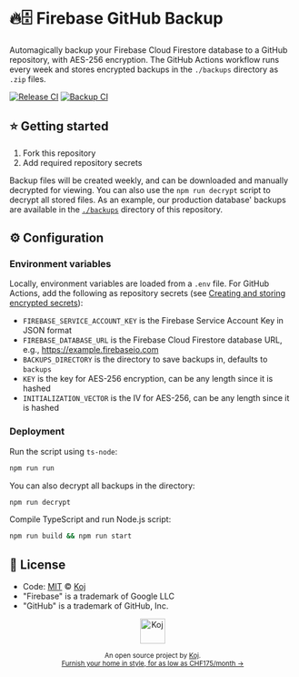 # 🔥🗄️ Firebase GitHub Backup

Automagically backup your Firebase Cloud Firestore database to a GitHub repository, with AES-256 encryption. The GitHub Actions workflow runs every week and stores encrypted backups in the `./backups` directory as `.zip` files.

[![Release CI](https://github.com/koj-co/firebase-github-backup/workflows/Release%20CI/badge.svg)](https://github.com/koj-co/firebase-github-backup/actions?query=workflow%3A%22Release+CI%22)
[![Backup CI](https://github.com/koj-co/firebase-github-backup/workflows/Backup%20CI/badge.svg)](https://github.com/koj-co/firebase-github-backup/actions?query=workflow%3A%22Backup+CI%22)

## ⭐ Getting started

1. Fork this repository
1. Add required repository secrets

Backup files will be created weekly, and can be downloaded and manually decrypted for viewing. You can also use the `npm run decrypt` script to decrypt all stored files. As an example, our production database' backups are available in the [`./backups`](./backups) directory of this repository.

## ⚙️ Configuration

### Environment variables

Locally, environment variables are loaded from a `.env` file. For GitHub Actions, add the following as repository secrets (see [Creating and storing encrypted secrets](https://docs.github.com/en/actions/configuring-and-managing-workflows/creating-and-storing-encrypted-secrets)):

- `FIREBASE_SERVICE_ACCOUNT_KEY` is the Firebase Service Account Key in JSON format
- `FIREBASE_DATABASE_URL` is the Firebase Cloud Firestore database URL, e.g., https://example.firebaseio.com
- `BACKUPS_DIRECTORY` is the directory to save backups in, defaults to `backups`
- `KEY` is the key for AES-256 encryption, can be any length since it is hashed
- `INITIALIZATION_VECTOR` is the IV for AES-256, can be any length since it is hashed

### Deployment

Run the script using `ts-node`:

```bash
npm run run
```

You can also decrypt all backups in the directory:

```bash
npm run decrypt
```

Compile TypeScript and run Node.js script:

```bash
npm run build && npm run start
```

## 📄 License

- Code: [MIT](./LICENSE) © [Koj](https://koj.co)
- "Firebase" is a trademark of Google LLC
- "GitHub" is a trademark of GitHub, Inc.

<p align="center">
  <a href="https://koj.co">
    <img width="44" alt="Koj" src="https://kojcdn.com/v1598284251/website-v2/koj-github-footer_m089ze.svg">
  </a>
</p>
<p align="center">
  <sub>An open source project by <a href="https://koj.co">Koj</a>. <br> <a href="https://koj.co">Furnish your home in style, for as low as CHF175/month →</a></sub>
</p>
